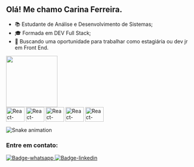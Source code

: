 ##  Olá! Me chamo Carina Ferreira.

- 📚 Estudante de Análise e Desenvolvimento de Sistemas;
- 🎓 Formada em DEV Full Stack;
- 🎯 Buscando uma oportunidade para trabalhar como estagiária ou dev jr em Front End.

<div>
  <img height="140em" src="https://github-readme-stats.vercel.app/api/top-langs/?username=casferreira&layout=compact&langs_count=16&theme=dracula"/>
</div>

<div>
  <img align="center" alt="React-Icon" height="40" width="50" src="https://cdn.jsdelivr.net/gh/devicons/devicon/icons/react/react-original.svg" />
  <img align="center" alt="React-Icon" height="40" width="50" src="https://cdn.jsdelivr.net/gh/devicons/devicon/icons/javascript/javascript-original.svg" />
  <img align="center" alt="React-Icon" height="40" width="50" src="https://cdn.jsdelivr.net/gh/devicons/devicon/icons/css3/css3-original.svg" />
  <img align="center" alt="React-Icon" height="40" width="50" src="https://cdn.jsdelivr.net/gh/devicons/devicon/icons/html5/html5-original.svg" />
  <img align="center" alt="React-Icon" height="40" width="50" src="https://cdn.jsdelivr.net/gh/devicons/devicon/icons/typescript/typescript-original.svg" />
</div>

![Snake animation](https://github.com/casferreira/casferreira/blob/output/github-contribution-grid-snake.svg)

### Entre em contato:
<div>
  <a target="_blank" href="https://api.whatsapp.com/send?phone=5511954808241">
    <img src="https://img.shields.io/badge/WhatsApp-25D366?style=for-the-badge&logo=whatsapp&logoColor=white" alt="Badge-whatsapp">
  </a>
  <a target="_blank" href="https://www.linkedin.com/in/ca-ferreira/">
    <img src="https://img.shields.io/badge/LinkedIn-0077B5?style=for-the-badge&logo=linkedin&logoColor=white" alt="Badge-linkedin">
  </a>
</div>




